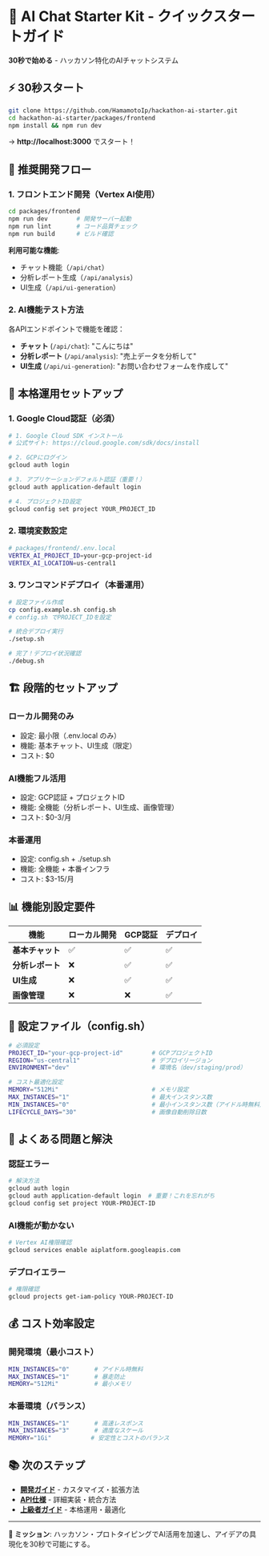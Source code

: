 # 🚀 AI Chat Starter Kit - クイックスタートガイド

**30秒で始める** - ハッカソン特化のAIチャットシステム

## ⚡ 30秒スタート

```bash
git clone https://github.com/HamamotoIp/hackathon-ai-starter.git
cd hackathon-ai-starter/packages/frontend
npm install && npm run dev
```

→ **http://localhost:3000** でスタート！

## 🎯 推奨開発フロー

### 1. フロントエンド開発（Vertex AI使用）
```bash
cd packages/frontend
npm run dev        # 開発サーバー起動
npm run lint       # コード品質チェック
npm run build      # ビルド確認
```

**利用可能な機能**:
- チャット機能（`/api/chat`）
- 分析レポート生成（`/api/analysis`）
- UI生成（`/api/ui-generation`）

### 2. AI機能テスト方法
各APIエンドポイントで機能を確認：
- **チャット** (`/api/chat`): "こんにちは"
- **分析レポート** (`/api/analysis`): "売上データを分析して"
- **UI生成** (`/api/ui-generation`): "お問い合わせフォームを作成して"

## 🔧 本格運用セットアップ

### 1. Google Cloud認証（必須）
```bash
# 1. Google Cloud SDK インストール
# 公式サイト: https://cloud.google.com/sdk/docs/install

# 2. GCPにログイン
gcloud auth login

# 3. アプリケーションデフォルト認証（重要！）
gcloud auth application-default login

# 4. プロジェクトID設定
gcloud config set project YOUR_PROJECT_ID
```

### 2. 環境変数設定
```bash
# packages/frontend/.env.local
VERTEX_AI_PROJECT_ID=your-gcp-project-id
VERTEX_AI_LOCATION=us-central1
```

### 3. ワンコマンドデプロイ（本番運用）
```bash
# 設定ファイル作成
cp config.example.sh config.sh
# config.sh でPROJECT_IDを設定

# 統合デプロイ実行
./setup.sh

# 完了！デプロイ状況確認
./debug.sh
```

## 🏗️ 段階的セットアップ

### ローカル開発のみ
- 設定: 最小限（.env.local のみ）
- 機能: 基本チャット、UI生成（限定）
- コスト: $0

### AI機能フル活用
- 設定: GCP認証 + プロジェクトID
- 機能: 全機能（分析レポート、UI生成、画像管理）
- コスト: $0-3/月

### 本番運用
- 設定: config.sh + ./setup.sh
- 機能: 全機能 + 本番インフラ
- コスト: $3-15/月

## 📊 機能別設定要件

| 機能 | ローカル開発 | GCP認証 | デプロイ |
|------|-------------|---------|----------|
| **基本チャット** | ✅ | ✅ | ✅ |
| **分析レポート** | ❌ | ✅ | ✅ |
| **UI生成** | ❌ | ✅ | ✅ |
| **画像管理** | ❌ | ❌ | ✅ |

## 🔧 設定ファイル（config.sh）

```bash
# 必須設定
PROJECT_ID="your-gcp-project-id"        # GCPプロジェクトID
REGION="us-central1"                    # デプロイリージョン
ENVIRONMENT="dev"                       # 環境名（dev/staging/prod）

# コスト最適化設定
MEMORY="512Mi"                          # メモリ設定
MAX_INSTANCES="1"                       # 最大インスタンス数
MIN_INSTANCES="0"                       # 最小インスタンス数（アイドル時無料）
LIFECYCLE_DAYS="30"                     # 画像自動削除日数
```

## 🚨 よくある問題と解決

### 認証エラー
```bash
# 解決方法
gcloud auth login
gcloud auth application-default login  # 重要！これを忘れがち
gcloud config set project YOUR-PROJECT-ID
```

### AI機能が動かない
```bash
# Vertex AI権限確認
gcloud services enable aiplatform.googleapis.com
```

### デプロイエラー
```bash
# 権限確認
gcloud projects get-iam-policy YOUR-PROJECT-ID
```

## 💰 コスト効率設定

### 開発環境（最小コスト）
```bash
MIN_INSTANCES="0"       # アイドル時無料
MAX_INSTANCES="1"       # 暴走防止
MEMORY="512Mi"          # 最小メモリ
```

### 本番環境（バランス）
```bash
MIN_INSTANCES="1"       # 高速レスポンス
MAX_INSTANCES="3"       # 適度なスケール
MEMORY="1Gi"           # 安定性とコストのバランス
```

## 📚 次のステップ

- **[開発ガイド](./DEVELOPMENT.md)** - カスタマイズ・拡張方法
- **[API仕様](./API.md)** - 詳細実装・統合方法
- **[上級者ガイド](./ADVANCED.md)** - 本格運用・最適化

---

**🎯 ミッション**: ハッカソン・プロトタイピングでAI活用を加速し、アイデアの具現化を30秒で可能にする。
